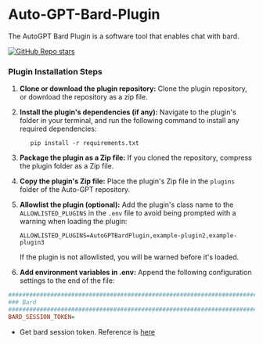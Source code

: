 # Auto-GPT-Bard-Plugin
The AutoGPT Bard Plugin is a software tool that enables chat with bard.

[![GitHub Repo stars](https://img.shields.io/github/stars/RuiHirano/Auto-GPT-Bard-Plugin?style=social)](https://github.com/RuiHirano/Auto-GPT-Bard-Plugin/stargazers)

### Plugin Installation Steps

1. **Clone or download the plugin repository:**
   Clone the plugin repository, or download the repository as a zip file.

2. **Install the plugin's dependencies (if any):**
   Navigate to the plugin's folder in your terminal, and run the following command to install any required dependencies:

   ``` shell
      pip install -r requirements.txt
   ```

3. **Package the plugin as a Zip file:**
   If you cloned the repository, compress the plugin folder as a Zip file.

4. **Copy the plugin's Zip file:**
   Place the plugin's Zip file in the `plugins` folder of the Auto-GPT repository.

5. **Allowlist the plugin (optional):**
   Add the plugin's class name to the `ALLOWLISTED_PLUGINS` in the `.env` file to avoid being prompted with a warning when loading the plugin:

   ``` shell
   ALLOWLISTED_PLUGINS=AutoGPTBardPlugin,example-plugin2,example-plugin3
   ```

   If the plugin is not allowlisted, you will be warned before it's loaded.

6. **Add environment variables in .env:**
Append the following configuration settings to the end of the file:

```ini
################################################################################
### Bard
################################################################################
BARD_SESSION_TOKEN=
```
- Get bard session token. Reference is [here](https://github.com/acheong08/Bard)

